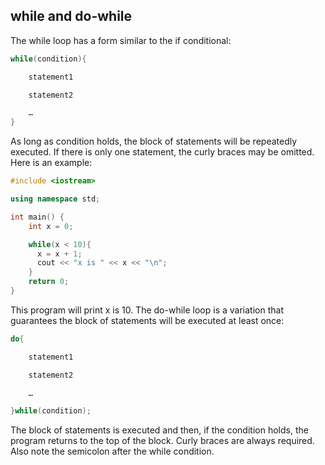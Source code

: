 ## while and do-while

The while loop has a form similar to the if conditional:
```cpp
while(condition){

	statement1

	statement2

	…
}
```

As long as condition holds, the block of statements will be repeatedly executed. If there is only
one statement, the curly braces may be omitted. Here is an example:
```cpp
#include <iostream>

using namespace std;

int main() {
    int x = 0;

    while(x < 10){
      x = x + 1;
      cout << "x is " << x << "\n";
    }
	return 0;
}
```
This program will print x is 10. The do-while loop is a variation that guarantees the block of statements will be executed at least once:
```cpp
do{

	statement1

	statement2

	…

}while(condition);
```

The block of statements is executed and then, if the condition holds, the program returns to
the top of the block. Curly braces are always required. Also note the semicolon after the while
condition.
